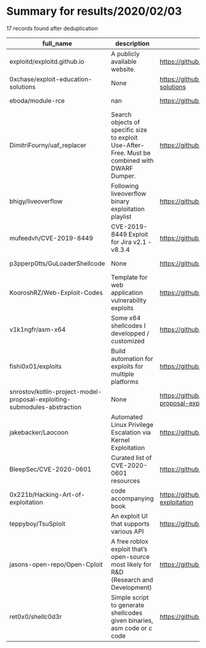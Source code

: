 
# Summary for results/2020/02/03
    
17 records found after deduplication

| full_name | description | html_url | matched_list | matched_count | pushed_at | size | stargazers_count | language | forks_count | vul_ids |
|--------------------------------------------------------------------------|------------------------------------------------------------------------------------------------|---------------------------------------------------------------------------------------------|-----------------------|-----------------|---------------------------|--------|--------------------|------------|---------------|-------------------|
| exploitd/exploitd.github.io | A publicly available website. | https://github.com/exploitd/exploitd.github.io | ['exploit'] | 1 | 2020-02-03 18:19:04+00:00 | 116 | 0 | JavaScript | 0 | [] |
| 0xchase/exploit-education-solutions | None | https://github.com/0xchase/exploit-education-solutions | ['exploit'] | 1 | 2020-02-03 16:44:17+00:00 | 36 | 0 | C | 0 | [] |
| eboda/module-rce | nan | https://github.com/eboda/module-rce | ['rce'] | 1 | 2020-02-03 17:06:55+00:00 | 3 | 0 | PHP | 0 | [] |
| DimitriFourny/uaf_replacer | Search objects of specific size to exploit Use-After-Free. Must be combined with DWARF Dumper. | https://github.com/DimitriFourny/uaf_replacer | ['exploit'] | 1 | 2020-02-03 12:35:56+00:00 | 1053 | 4 | C++ | 0 | [] |
| bhigy/liveoverflow | Following liveoverflow binary exploitation playlist | https://github.com/bhigy/liveoverflow | ['exploit'] | 1 | 2020-02-03 08:09:07+00:00 | 0 | 0 | | 0 | [] |
| mufeedvh/CVE-2019-8449 | CVE-2019-8449 Exploit for Jira v2.1 - v8.3.4 | https://github.com/mufeedvh/CVE-2019-8449 | ['cve-2', 'exploit'] | 2 | 2020-02-03 15:11:25+00:00 | 7 | 64 | Python | 17 | ['CVE-2019-8449'] |
| p3pperp0tts/GuLoaderShellcode | None | https://github.com/p3pperp0tts/GuLoaderShellcode | ['shellcode'] | 1 | 2020-02-03 10:28:19+00:00 | 543 | 3 | C | 2 | [] |
| KooroshRZ/Web-Exploit-Codes | Template for web application vulnerability exploits | https://github.com/KooroshRZ/Web-Exploit-Codes | ['exploit'] | 1 | 2020-02-03 13:09:43+00:00 | 25 | 1 | JavaScript | 0 | [] |
| v1k1ngfr/asm-x64 | Some x64 shellcodes I developped / customized | https://github.com/v1k1ngfr/asm-x64 | ['shellcode'] | 1 | 2020-02-03 17:04:26+00:00 | 10 | 0 | Assembly | 0 | [] |
| fishi0x01/exploits | Build automation for exploits for multiple platforms | https://github.com/fishi0x01/exploits | ['exploit'] | 1 | 2020-02-03 18:16:35+00:00 | 42 | 0 | Python | 0 | [] |
| snrostov/kotlin-project-model-proposal-exploiting-submodules-abstraction | None | https://github.com/snrostov/kotlin-project-model-proposal-exploiting-submodules-abstraction | ['exploit'] | 1 | 2020-02-03 08:52:11+00:00 | 423 | 0 | Kotlin | 0 | [] |
| jakebacker/Laocoon | Automated Linux Privilege Escalation via Kernel Exploitation | https://github.com/jakebacker/Laocoon | ['exploit'] | 1 | 2020-02-03 01:02:21+00:00 | 44 | 2 | Python | 0 | [] |
| BleepSec/CVE-2020-0601 | Curated list of CVE-2020-0601 resources | https://github.com/BleepSec/CVE-2020-0601 | ['cve-2'] | 1 | 2020-02-03 21:24:45+00:00 | 7 | 2 | | 2 | ['CVE-2020-0601'] |
| 0x221b/Hacking-Art-of-exploitation | code accompanying book | https://github.com/0x221b/Hacking-Art-of-exploitation | ['exploit'] | 1 | 2020-02-03 21:32:22+00:00 | 26 | 1 | C | 1 | [] |
| teppyboy/TsuSploit | An exploit UI that supports various API | https://github.com/teppyboy/TsuSploit | ['exploit', 'sploit'] | 2 | 2020-02-03 10:54:48+00:00 | 112193 | 0 | C# | 0 | [] |
| jasons-open-repo/Open-Cploit | A free roblox exploit that’s open-source most likely for R&D (Research and Development) | https://github.com/jasons-open-repo/Open-Cploit | ['exploit'] | 1 | 2020-02-03 07:39:37+00:00 | 6 | 0 | | 0 | [] |
| ret0x0/shellc0d3r | Simple script to generate shellcodes given binaries, asm code or c code | https://github.com/ret0x0/shellc0d3r | ['shellcode'] | 1 | 2020-02-03 23:00:59+00:00 | 2 | 1 | Python | 0 | [] |

